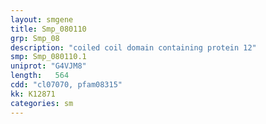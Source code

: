 ```yaml
---
layout: smgene
title: Smp_080110
grp: Smp_08
description: "coiled coil domain containing protein 12"
smp: Smp_080110.1
uniprot: "G4VJM8"
length:   564
cdd: "cl07070, pfam08315"
kk: K12871
categories: sm
---
```

